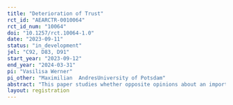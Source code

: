 ```yaml
---
title: "Deterioration of Trust"
rct_id: "AEARCTR-0010064"
rct_id_num: "10064"
doi: "10.1257/rct.10064-1.0"
date: "2023-09-11"
status: "in_development"
jel: "C92, D83, D91"
start_year: "2023-09-12"
end_year: "2024-03-31"
pi: "Vasilisa Werner"
pi_other: "Maximilian  AndresUniversity of Potsdam"
abstract: "This paper studies whether opposite opinions about an important, yet payoff-irrelevant topic deteriorate trust and offset the well-documented positive effect of communication. In an experimental setting, we exogenously vary the importance of the topic, and the subjects’ ability to communicate. We hypothesize that disagreeing on an important topic can counteract the trust-enhancing effect of communication. Furthermore, we argue that communication gets unfriendlier and trust becomes less likely if subjects have opposite opinions about a topic of higher importance. "
layout: registration
---
```


